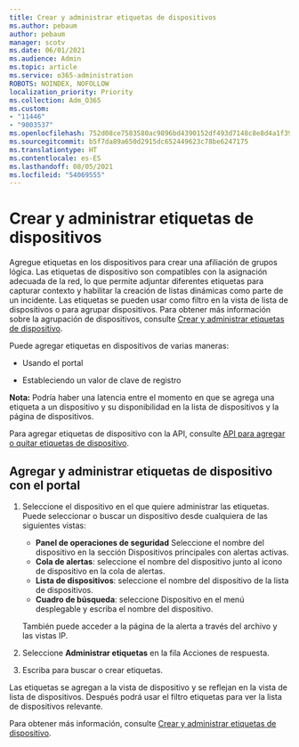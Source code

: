 ```yaml
---
title: Crear y administrar etiquetas de dispositivos
ms.author: pebaum
author: pebaum
manager: scotv
ms.date: 06/01/2021
ms.audience: Admin
ms.topic: article
ms.service: o365-administration
ROBOTS: NOINDEX, NOFOLLOW
localization_priority: Priority
ms.collection: Adm_O365
ms.custom:
- "11446"
- "9003537"
ms.openlocfilehash: 752d08ce7583580ac9896bd4390152df493d7148c8e8d4a1f39d86fc87785a7f
ms.sourcegitcommit: b5f7da89a650d2915dc652449623c78be6247175
ms.translationtype: HT
ms.contentlocale: es-ES
ms.lasthandoff: 08/05/2021
ms.locfileid: "54069555"
---
```

# <a name="create-and-manage-device-tags-or-groups"></a>Crear y administrar etiquetas de dispositivos

Agregue etiquetas en los dispositivos para crear una afiliación de grupos lógica. Las etiquetas de dispositivo son compatibles con la asignación adecuada de la red, lo que permite adjuntar diferentes etiquetas para capturar contexto y habilitar la creación de listas dinámicas como parte de un incidente. Las etiquetas se pueden usar como filtro en la vista de lista de dispositivos o para agrupar dispositivos. Para obtener más información sobre la agrupación de dispositivos, consulte [Crear y administrar etiquetas de dispositivo](/microsoft-365/security/defender-endpoint/machine-tags).

Puede agregar etiquetas en dispositivos de varias maneras:

- Usando el portal

- Estableciendo un valor de clave de registro
 
**Nota:** Podría haber una latencia entre el momento en que se agrega una etiqueta a un dispositivo y su disponibilidad en la lista de dispositivos y la página de dispositivos.

Para agregar etiquetas de dispositivo con la API, consulte [API para agregar o quitar etiquetas de dispositivo](/microsoft-365/security/defender-endpoint/add-or-remove-machine-tags).

## <a name="add-and-manage-device-tags-using-the-portal"></a>Agregar y administrar etiquetas de dispositivo con el portal

1. Seleccione el dispositivo en el que quiere administrar las etiquetas. Puede seleccionar o buscar un dispositivo desde cualquiera de las siguientes vistas:

    - **Panel de operaciones de seguridad** Seleccione el nombre del dispositivo en la sección Dispositivos principales con alertas activas.
    - **Cola de alertas**: seleccione el nombre del dispositivo junto al icono de dispositivo en la cola de alertas.
    - **Lista de dispositivos**: seleccione el nombre del dispositivo de la lista de dispositivos.
    - **Cuadro de búsqueda**: seleccione Dispositivo en el menú desplegable y escriba el nombre del dispositivo.

    También puede acceder a la página de la alerta a través del archivo y las vistas IP.

1. Seleccione **Administrar etiquetas** en la fila Acciones de respuesta.

1. Escriba para buscar o crear etiquetas.

Las etiquetas se agregan a la vista de dispositivo y se reflejan en la vista de lista de dispositivos. Después podrá usar el filtro etiquetas para ver la lista de dispositivos relevante.

Para obtener más información, consulte [Crear y administrar etiquetas de dispositivo](/microsoft-365/security/defender-endpoint/machine-tags).